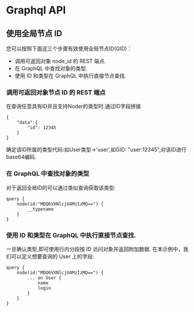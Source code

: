 
# Graphql API


## 使用全局节点 ID

您可以按照下面这三个步骤有效使用全局节点ID(GID)：
- 调用可返回对象 node_id 的 REST 端点.
- 在 GraphQL 中查找对象的类型.
- 使用 ID 和类型在 GraphQL 中执行直接节点查找.

### 调用可返回对象节点 ID 的 REST 端点

在查询任意具有ID并且支持Noder的类型时.通过ID字段拼接

```
{
    "data":{
        "id": 12345
    }
}
```

确定该ID所属的类型代码:如User类型->'user',如GID: "user:12345",对该ID进行base64编码.

### 在 GraphQL 中查找对象的类型

对于返回全局ID的可以通过类似查询获取该类型:

```
query {
    node(id:"MDQ6VXNlcjU4MzIzMQ==") {
        __typename
    }
}
```
### 使用 ID 和类型在 GraphQL 中执行直接节点查找.

一旦确认类型,即可使用行内分段按 ID 访问对象并返回附加数据. 在本示例中，我们可以定义想要查询的 User 上的字段:
```
query {
    node(id:"MDQ6VXNlcjU4MzIzMQ==") {
        ... on User {
            name
            login
        }
    }
}
```


